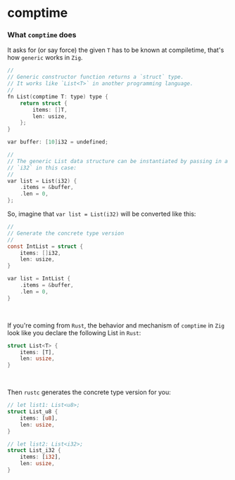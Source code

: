 # comptime

### What `comptime` does

It asks for (or say force) the given `T` has to be known at compiletime, that's
how `generic` works in `Zig`.

```c
//
// Generic constructor function returns a `struct` type.
// It works like `List<T>` in another programming language.
//
fn List(comptime T: type) type {
    return struct {
        items: []T,
        len: usize,
    };
}

var buffer: [10]i32 = undefined;

//
// The generic List data structure can be instantiated by passing in a type,
// `i32` in this case:
//
var list = List(i32) {
    .items = &buffer,
    .len = 0,
};
```

So, imagine that `var list = List(i32)` will be converted like this:

```c
//
// Generate the concrete type version
//
const IntList = struct {
    items: []i32,
    len: usize,
}

var list = IntList {
    .items = &buffer,
    .len = 0,
}
```

</br>

If you're coming from `Rust`, the behavior and mechanism of `comptime` in `Zig`
look like you declare the following List in `Rust`:

```rust
struct List<T> {
    items: [T],
    len: usize,
}
```

</br>

Then `rustc` generates the concrete type version for you:

```rust
// let list1: List<u8>;
struct List_u8 {
    items: [u8],
    len: usize,
}

// let list2: List<i32>;
struct List_i32 {
    items: [i32],
    len: usize,
}
```

</br>


